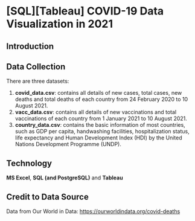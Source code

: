 # [SQL][Tableau] COVID-19 Data Visualization in 2021

## Introduction

## Data Collection
There are three datasets:
1. **covid_data.csv**: contains all details of new cases, total cases, new deaths and total deaths of each country from 24 February 2020 to 10 August 2021.
2. **vacc_data.csv**: contains all details of new vaccinations and total vaccinations of each country from 1 January 2021 to 10 August 2021.
3. **country_data.csv**: contains the basic information of most countries, such as GDP per capita, handwashing facilities, hospitalization status, life expectancy and Human Development Index (HDI) by the United Nations Development Programme (UNDP).

## Technology
**MS Excel**, **SQL (and PostgreSQL)** and **Tableau**

## Credit to Data Source
Data from Our World in Data: https://ourworldindata.org/covid-deaths

